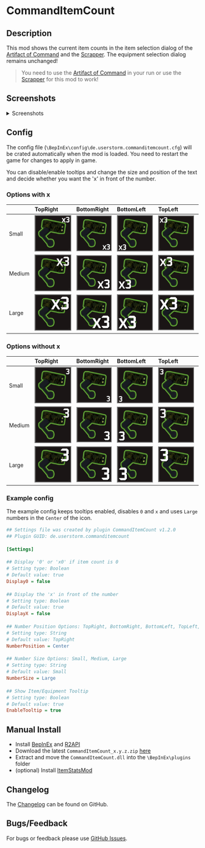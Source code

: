 # CommandItemCount

## Description

This mod shows the current item counts in the item selection dialog of the [Artifact of Command](https://riskofrain2.gamepedia.com/Artifacts) and the [Scrapper](https://riskofrain2.gamepedia.com/Scrapper). The equipment selection dialog remains unchanged!

> You need to use the [Artifact of Command](https://riskofrain2.gamepedia.com/Artifacts) in your run or use the [Scrapper](https://riskofrain2.gamepedia.com/Scrapper) for this mod to work!

## Screenshots

<details>
  <summary>Screenshots</summary>

  ![screenshot](https://raw.githubusercontent.com/Vl4dimyr/CommandItemCount/master/images/sc_white.jpg)

  ![screenshot](https://raw.githubusercontent.com/Vl4dimyr/CommandItemCount/master/images/sc_scrap.jpg)

  ![screenshot](https://raw.githubusercontent.com/Vl4dimyr/CommandItemCount/master/images/sc_tooltip.jpg)

  ![screenshot](https://raw.githubusercontent.com/Vl4dimyr/CommandItemCount/master/images/sc_tooltip_with_stats.jpg)

  > Works with [ItemStatsMod](https://thunderstore.io/package/ontrigger/ItemStatsMod/)
</details>

## Config

The config file (`\BepInEx\config\de.userstorm.commanditemcount.cfg`) will be crated automatically when the mod is loaded.
You need to restart the game for changes to apply in game.

You can disable/enable tooltips and change the size and position of the text and decide whether you want the 'x' in front of the number.

### Options with x
|        | TopRight&nbsp;&nbsp;&nbsp;&nbsp;&nbsp;&nbsp;&nbsp;&nbsp;&nbsp; | BottomRight&nbsp;&nbsp; | BottomLeft&nbsp;&nbsp;&nbsp;&nbsp;&nbsp; | TopLeft&nbsp;&nbsp;&nbsp;&nbsp;&nbsp;&nbsp;&nbsp;&nbsp;&nbsp;&nbsp;&nbsp; | Center&nbsp;&nbsp;&nbsp;&nbsp;&nbsp;&nbsp;&nbsp;&nbsp;&nbsp;&nbsp;&nbsp;&nbsp;&nbsp; |
|--------|----------|-------------|------------|---------|--------|
| Small  | ![x_small_top_right](https://raw.githubusercontent.com/Vl4dimyr/CommandItemCount/master/images/options/x_small_top_right.png) | ![x_small_bottom_right](https://raw.githubusercontent.com/Vl4dimyr/CommandItemCount/master/images/options/x_small_bottom_right.png) | ![x_small_bottom_left](https://raw.githubusercontent.com/Vl4dimyr/CommandItemCount/master/images/options/x_small_bottom_left.png) | ![x_small_top_left](https://raw.githubusercontent.com/Vl4dimyr/CommandItemCount/master/images/options/x_small_top_left.png) | ![x_small_center](https://raw.githubusercontent.com/Vl4dimyr/CommandItemCount/master/images/options/x_small_center.png) |
| Medium | ![x_medium_top_right](https://raw.githubusercontent.com/Vl4dimyr/CommandItemCount/master/images/options/x_medium_top_right.png) | ![x_medium_bottom_right](https://raw.githubusercontent.com/Vl4dimyr/CommandItemCount/master/images/options/x_medium_bottom_right.png) | ![x_medium_bottom_left](https://raw.githubusercontent.com/Vl4dimyr/CommandItemCount/master/images/options/x_medium_bottom_left.png) | ![x_medium_top_left](https://raw.githubusercontent.com/Vl4dimyr/CommandItemCount/master/images/options/x_medium_top_left.png) | ![x_medium_center](https://raw.githubusercontent.com/Vl4dimyr/CommandItemCount/master/images/options/x_medium_center.png) |
| Large  | ![x_large_top_right](https://raw.githubusercontent.com/Vl4dimyr/CommandItemCount/master/images/options/x_large_top_right.png) | ![x_large_bottom_right](https://raw.githubusercontent.com/Vl4dimyr/CommandItemCount/master/images/options/x_large_bottom_right.png) | ![x_large_bottom_left](https://raw.githubusercontent.com/Vl4dimyr/CommandItemCount/master/images/options/x_large_bottom_left.png) | ![x_large_top_left](https://raw.githubusercontent.com/Vl4dimyr/CommandItemCount/master/images/options/x_large_top_left.png) | ![x_large_center](https://raw.githubusercontent.com/Vl4dimyr/CommandItemCount/master/images/options/x_large_center.png) |

### Options without x
|        | TopRight&nbsp;&nbsp;&nbsp;&nbsp;&nbsp;&nbsp;&nbsp;&nbsp;&nbsp; | BottomRight&nbsp;&nbsp; | BottomLeft&nbsp;&nbsp;&nbsp;&nbsp;&nbsp; | TopLeft&nbsp;&nbsp;&nbsp;&nbsp;&nbsp;&nbsp;&nbsp;&nbsp;&nbsp;&nbsp;&nbsp; | Center&nbsp;&nbsp;&nbsp;&nbsp;&nbsp;&nbsp;&nbsp;&nbsp;&nbsp;&nbsp;&nbsp;&nbsp;&nbsp; |
|--------|----------|-------------|------------|---------|--------|
| Small  | ![small_top_right](https://raw.githubusercontent.com/Vl4dimyr/CommandItemCount/master/images/options/small_top_right.png) | ![small_bottom_right](https://raw.githubusercontent.com/Vl4dimyr/CommandItemCount/master/images/options/small_bottom_right.png) | ![small_bottom_left](https://raw.githubusercontent.com/Vl4dimyr/CommandItemCount/master/images/options/small_bottom_left.png) | ![small_top_left](https://raw.githubusercontent.com/Vl4dimyr/CommandItemCount/master/images/options/small_top_left.png) | ![small_center](https://raw.githubusercontent.com/Vl4dimyr/CommandItemCount/master/images/options/small_center.png) |
| Medium | ![medium_top_right](https://raw.githubusercontent.com/Vl4dimyr/CommandItemCount/master/images/options/medium_top_right.png) | ![medium_bottom_right](https://raw.githubusercontent.com/Vl4dimyr/CommandItemCount/master/images/options/medium_bottom_right.png) | ![medium_bottom_left](https://raw.githubusercontent.com/Vl4dimyr/CommandItemCount/master/images/options/medium_bottom_left.png) | ![medium_top_left](https://raw.githubusercontent.com/Vl4dimyr/CommandItemCount/master/images/options/medium_top_left.png) | ![medium_center](https://raw.githubusercontent.com/Vl4dimyr/CommandItemCount/master/images/options/medium_center.png) |
| Large  | ![large_top_right](https://raw.githubusercontent.com/Vl4dimyr/CommandItemCount/master/images/options/large_top_right.png) | ![large_bottom_right](https://raw.githubusercontent.com/Vl4dimyr/CommandItemCount/master/images/options/large_bottom_right.png) | ![large_bottom_left](https://raw.githubusercontent.com/Vl4dimyr/CommandItemCount/master/images/options/large_bottom_left.png) | ![large_top_left](https://raw.githubusercontent.com/Vl4dimyr/CommandItemCount/master/images/options/large_top_left.png) | ![large_center](https://raw.githubusercontent.com/Vl4dimyr/CommandItemCount/master/images/options/large_center.png) |

### Example config

The example config keeps tooltips enabled, disables `0` and `x` and uses `Large` numbers in the `Center` of the icon.

```ini
## Settings file was created by plugin CommandItemCount v1.2.0
## Plugin GUID: de.userstorm.commanditemcount

[Settings]

## Display '0' or 'x0' if item count is 0
# Setting type: Boolean
# Default value: true
Display0 = false

## Display the 'x' in front of the number
# Setting type: Boolean
# Default value: true
DisplayX = false

## Number Position Options: TopRight, BottomRight, BottomLeft, TopLeft, Center
# Setting type: String
# Default value: TopRight
NumberPosition = Center

## Number Size Options: Small, Medium, Large
# Setting type: String
# Default value: Small
NumberSize = Large

## Show Item/Equipment Tooltip
# Setting type: Boolean
# Default value: true
EnableTooltip = true
```

## Manual Install

- Install [BepInEx](https://thunderstore.io/package/bbepis/BepInExPack/) and [R2API](https://thunderstore.io/package/tristanmcpherson/R2API/)
- Download the latest `CommandItemCount_x.y.z.zip` [here](https://thunderstore.io/package/Vl4dimyr/CommandItemCount/)
- Extract and move the `CommandItemCount.dll` into the `\BepInEx\plugins` folder
- (optional) Install [ItemStatsMod](https://thunderstore.io/package/ontrigger/ItemStatsMod/)

## Changelog

The [Changelog](https://github.com/Vl4dimyr/CommandItemCount/blob/master/CHANGELOG.md) can be found on GitHub.

## Bugs/Feedback

For bugs or feedback please use [GitHub Issues](https://github.com/Vl4dimyr/CommandItemCount/issues).

